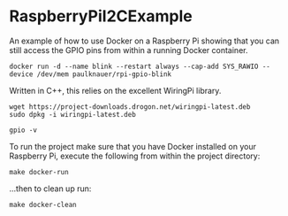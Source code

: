 # RaspberryPiI2CExample

An example of how to use Docker on a Raspberry Pi showing that you can still access the GPIO pins from within a running Docker container.
```
docker run -d --name blink --restart always --cap-add SYS_RAWIO --device /dev/mem paulknauer/rpi-gpio-blink
```
Written in C++, this relies on the excellent WiringPi library.

```
wget https://project-downloads.drogon.net/wiringpi-latest.deb
sudo dpkg -i wiringpi-latest.deb

gpio -v
```
To  run the project make sure that you have Docker installed on your Raspberry Pi, execute the following from within the project directory:
```
make docker-run
```
...then to clean up run:
```
make docker-clean
```
